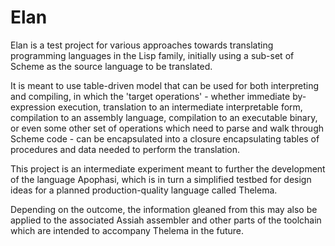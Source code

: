 # Elan
Elan is a test project for various approaches towards translating 
programming languages in the Lisp family, initially using a sub-set of
Scheme as the source language to be translated.

It is meant to use table-driven model that can be used for both
interpreting and compiling, in which the 'target operations' -
whether immediate by-expression execution, translation to an intermediate
interpretable form, compilation to an assembly language, compilation
to an executable binary, or even some other set of operations which
need to parse and walk through Scheme code - can be encapsulated into
a closure encapsulating tables of procedures and data needed to perform
the translation.

This project is an intermediate experiment meant to further the
development of the language Apophasi, which is in turn a simplified
testbed for design ideas for a planned production-quality language
called Thelema. 

Depending on the outcome, the information gleaned from this may also
be applied to the associated Assiah assembler and other parts of
the toolchain which are intended to accompany Thelema in the future.

